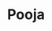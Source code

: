 ---
guid: "F5AFAD96-C747-4EBC-90F1-16F2E1E658EA"
title: "Pooja"
description: "Guest speaker Pooja Ranjan, Herder-in-chief at Ethereum Cat Herders, discusses how the Ethereum Improvement Proposal (EIP) process has evolved over time and how to make the community more reflective of the world. "
pubDate: "Tue, 27 Sep 2022 18:00:00 -0500"
itunes-explicit: "no"
itunes-episode: 43
itunes-episodeType: full

# More info
youtube-full: https://youtu.be/AhMZ5s1ONm4
discussion: https://twitter.com/fulldecent/status/1574908201069338624

# Timeline
timeline:
  - seconds: 43
    title: Pooja intro
  - seconds: 92
    title: How Ethereum Cat Herders started
  - seconds: 314
    title: And what about her "more public role" of application standards?
  - seconds: 562
    title: Any key EIP discussion stories?
  - seconds: 737
    title: ECH try to build consensus from people using this stuff
  - seconds: 791
    title: I have an idea, should I standardize it?
  - seconds: 895
    title: How to abuse EP process
  - seconds: 971
    title: A new onboarding flowchart for new creators
  - seconds: 1044
    title: Peep an EIP
  - seconds: 1168
    title: What's your motivation?
  - seconds: 1418
    title: How to get diversity into this space?


# File information
enclosure-url: "https://media.phor.net/csh/2022-09-27-episode-43.m4a"
enclosure-length: 36474819
enclosure-type: "audio/x-m4a"
itunes-duration: 1891

# CSH information
badges: []
---